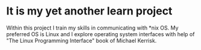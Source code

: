 # It is my yet another learn project
Within this project I train my skills in communicating with *nix OS. My preferred OS is Linux and I explore operating system interfaces with help of "The Linux Programming Interface" book of Michael Kerrisk.
